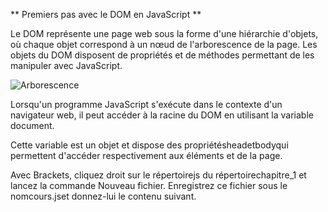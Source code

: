 ** Premiers pas avec le DOM en JavaScript **

Le DOM représente une page web sous la forme d'une hiérarchie d'objets, où chaque objet correspond à un nœud de l'arborescence
de la page. Les objets du DOM disposent de propriétés et de méthodes permettant de les manipuler avec JavaScript.

![Arborescence](downloads/download.png)

Lorsqu'un programme JavaScript s'exécute dans le contexte d'un navigateur web, il peut accéder à la racine du DOM en utilisant
la variable document.

Cette variable est un objet et dispose des propriétésheadetbodyqui permettent d'accéder respectivement aux éléments<head> et<body> de la page.

Avec Brackets, cliquez droit sur le répertoirejs du répertoirechapitre_1 et lancez la commande Nouveau fichier.
Enregistrez ce fichier sous le nomcours.jset donnez-lui le contenu suivant.

